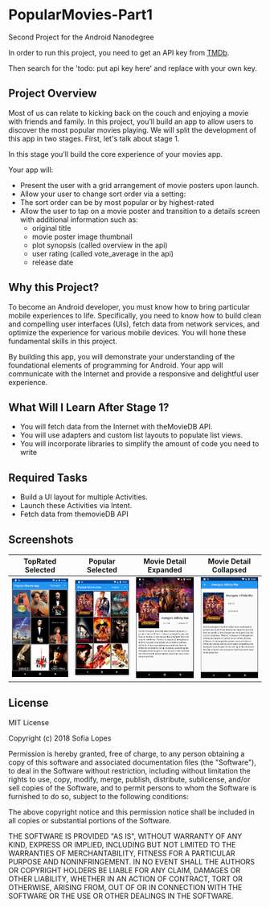 # PopularMovies-Part1
Second Project for the Android Nanodegree

In order to run this project, you need to get an API key from [TMDb](https://www.themoviedb.org/).

Then search for the 'todo: put api key here' and replace with your own key.

## Project Overview
Most of us can relate to kicking back on the couch and enjoying a movie with friends and family. In this project, you’ll build an app to allow users to discover the most popular movies playing. We will split the development of this app in two stages. First, let's talk about stage 1.

In this stage you’ll build the core experience of your movies app.

Your app will:

 - Present the user with a grid arrangement of movie posters upon launch.
 - Allow your user to change sort order via a setting:
 - The sort order can be by most popular or by highest-rated
 - Allow the user to tap on a movie poster and transition to a details screen with additional information such as:
   - original title
   - movie poster image thumbnail
   - plot synopsis (called overview in the api)
   - user rating (called vote_average in the api)
   - release date

## Why this Project?
To become an Android developer, you must know how to bring particular mobile experiences to life. Specifically, you need to know how to build clean and compelling user interfaces (UIs), fetch data from network services, and optimize the experience for various mobile devices. You will hone these fundamental skills in this project.

By building this app, you will demonstrate your understanding of the foundational elements of programming for Android. Your app will communicate with the Internet and provide a responsive and delightful user experience.

## What Will I Learn After Stage 1?
 - You will fetch data from the Internet with theMovieDB API.
 - You will use adapters and custom list layouts to populate list views.
 - You will incorporate libraries to simplify the amount of code you need to write
 
## Required Tasks
 - Build a UI layout for multiple Activities.
 - Launch these Activities via Intent.
 - Fetch data from themovieDB API
 
## Screenshots
|TopRated Selected| Popular Selected | Movie Detail Expanded | Movie Detail Collapsed|
| --- | --- | --- | --- |
| ![alt text](https://github.com/sofylopdev/PopularMovies-Part1/blob/master/TopRated.png) | ![alt text](https://github.com/sofylopdev/PopularMovies-Part1/blob/master/Popular.png) | ![alt text](https://github.com/sofylopdev/PopularMovies-Part1/blob/master/Details.png) | ![alt text](https://github.com/sofylopdev/PopularMovies-Part1/blob/master/Details2.png) |

## License
MIT License

Copyright (c) 2018 Sofia Lopes

Permission is hereby granted, free of charge, to any person obtaining a copy
of this software and associated documentation files (the "Software"), to deal
in the Software without restriction, including without limitation the rights
to use, copy, modify, merge, publish, distribute, sublicense, and/or sell
copies of the Software, and to permit persons to whom the Software is
furnished to do so, subject to the following conditions:

The above copyright notice and this permission notice shall be included in all
copies or substantial portions of the Software.

THE SOFTWARE IS PROVIDED "AS IS", WITHOUT WARRANTY OF ANY KIND, EXPRESS OR
IMPLIED, INCLUDING BUT NOT LIMITED TO THE WARRANTIES OF MERCHANTABILITY,
FITNESS FOR A PARTICULAR PURPOSE AND NONINFRINGEMENT. IN NO EVENT SHALL THE
AUTHORS OR COPYRIGHT HOLDERS BE LIABLE FOR ANY CLAIM, DAMAGES OR OTHER
LIABILITY, WHETHER IN AN ACTION OF CONTRACT, TORT OR OTHERWISE, ARISING FROM,
OUT OF OR IN CONNECTION WITH THE SOFTWARE OR THE USE OR OTHER DEALINGS IN THE
SOFTWARE.
